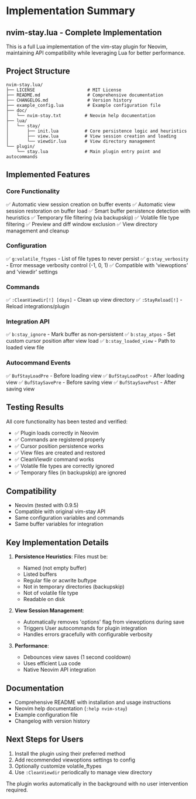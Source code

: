 # Implementation Summary

## nvim-stay.lua - Complete Implementation

This is a full Lua implementation of the vim-stay plugin for Neovim, maintaining API compatibility while leveraging Lua for better performance.

## Project Structure

```
nvim-stay.lua/
├── LICENSE                    # MIT License
├── README.md                  # Comprehensive documentation
├── CHANGELOG.md               # Version history
├── example_config.lua         # Example configuration file
├── doc/
│   └── nvim-stay.txt         # Neovim help documentation
├── lua/
│   └── stay/
│       ├── init.lua          # Core persistence logic and heuristics
│       ├── view.lua          # View session creation and loading
│       └── viewdir.lua       # View directory management
└── plugin/
    └── stay.lua              # Main plugin entry point and autocommands
```

## Implemented Features

### Core Functionality
✅ Automatic view session creation on buffer events
✅ Automatic view session restoration on buffer load
✅ Smart buffer persistence detection with heuristics
✅ Temporary file filtering (via backupskip)
✅ Volatile file type filtering
✅ Preview and diff window exclusion
✅ View directory management and cleanup

### Configuration
✅ `g:volatile_ftypes` - List of file types to never persist
✅ `g:stay_verbosity` - Error message verbosity control (-1, 0, 1)
✅ Compatible with 'viewoptions' and 'viewdir' settings

### Commands
✅ `:CleanViewdir[!] [days]` - Clean up view directory
✅ `:StayReload[!]` - Reload integrations/plugin

### Integration API
✅ `b:stay_ignore` - Mark buffer as non-persistent
✅ `b:stay_atpos` - Set custom cursor position after view load
✅ `b:stay_loaded_view` - Path to loaded view file

### Autocommand Events
✅ `BufStayLoadPre` - Before loading view
✅ `BufStayLoadPost` - After loading view
✅ `BufStaySavePre` - Before saving view
✅ `BufStaySavePost` - After saving view

## Testing Results

All core functionality has been tested and verified:
- ✅ Plugin loads correctly in Neovim
- ✅ Commands are registered properly
- ✅ Cursor position persistence works
- ✅ View files are created and restored
- ✅ CleanViewdir command works
- ✅ Volatile file types are correctly ignored
- ✅ Temporary files (in backupskip) are ignored

## Compatibility

- Neovim (tested with 0.9.5)
- Compatible with original vim-stay API
- Same configuration variables and commands
- Same buffer variables for integration

## Key Implementation Details

1. **Persistence Heuristics**: Files must be:
   - Named (not empty buffer)
   - Listed buffers
   - Regular file or acwrite buftype
   - Not in temporary directories (backupskip)
   - Not of volatile file type
   - Readable on disk

2. **View Session Management**:
   - Automatically removes 'options' flag from viewoptions during save
   - Triggers User autocommands for plugin integration
   - Handles errors gracefully with configurable verbosity

3. **Performance**:
   - Debounces view saves (1 second cooldown)
   - Uses efficient Lua code
   - Native Neovim API integration

## Documentation

- Comprehensive README with installation and usage instructions
- Neovim help documentation (`:help nvim-stay`)
- Example configuration file
- Changelog with version history

## Next Steps for Users

1. Install the plugin using their preferred method
2. Add recommended viewoptions settings to config
3. Optionally customize volatile_ftypes
4. Use `:CleanViewdir` periodically to manage view directory

The plugin works automatically in the background with no user intervention required.

